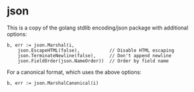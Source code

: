 # json

This is a copy of the golang stdlib encoding/json package with additional options:

```golang
b, err := json.Marshal(i,
    json.EscapeHTML(false),           // Disable HTML escaping
    json.TerminateNewline(false),     // Don't append newline
    json.FieldOrder(json.NameOrder))  // Order by field name
```

For a canonical format, which uses the above options:

```golang
b, err := json.MarshalCanonical(i)
```

